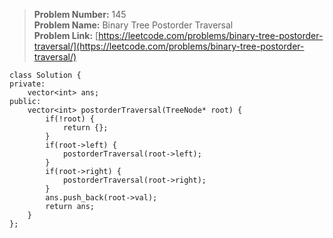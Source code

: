 > **Problem Number:** 145 <br>
> **Problem Name:** Binary Tree Postorder Traversal <br>
> **Problem Link:** [https://leetcode.com/problems/binary-tree-postorder-traversal/](https://leetcode.com/problems/binary-tree-postorder-traversal/) <br>


    class Solution {
    private:
        vector<int> ans;
    public:
        vector<int> postorderTraversal(TreeNode* root) {
            if(!root) {
                return {};
            }
            if(root->left) {
                postorderTraversal(root->left);
            }
            if(root->right) {
                postorderTraversal(root->right);
            }
            ans.push_back(root->val);
            return ans;
        }
    };